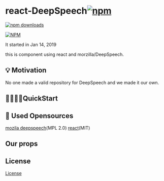 # react-DeepSpeech[![npm](https://img.shields.io/npm/v/react-DeepSpeech.svg)]()

[![npm downloads](https://img.shields.io/npm/dm/react-DeepSpeech.svg)](https://www.npmjs.com/package/react-deepspeech)

[![NPM](https://nodei.co/npm/react-deepspeech.png)](https://npmjs.org/package/react-deepspeech)

It started in Jan 14, 2019

this is component using react and morzilla/DeepSpeech.

## 💡 Motivation

No one made a valid repository for DeepSpeech and we made it our own.

## 🏃‍♀️🏃‍♂️QuickStart

## 🔧 Used Opensources

[mozila deepspeech](https://github.com/mozilla/DeepSpeech)(MPL 2.0)
[react](https://github.com/facebook/react)(MIT)

## Our props

## License

[License](LICENSE)

